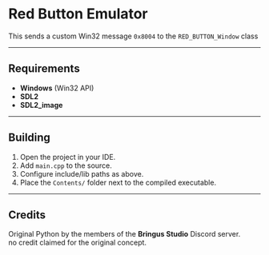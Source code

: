 # Red Button Emulator

This sends a custom Win32 message `0x8004` to the `RED_BUTTON_Window` class

---

## Requirements

- **Windows** (Win32 API)  
- **SDL2**  
- **SDL2_image**

---

## Building

1. Open the project in your IDE.  
2. Add `main.cpp` to the source.  
3. Configure include/lib paths as above.  
4. Place the `Contents/` folder next to the compiled executable.

---

## Credits

Original Python by the members of the **Bringus Studio** Discord server.  
no credit claimed for the original concept.  
